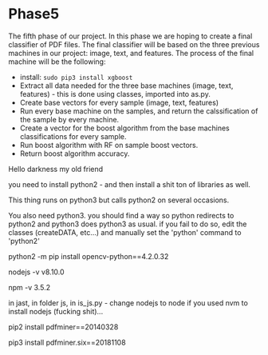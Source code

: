 # Phase5
The fifth phase of our project. In this phase we are hoping to create a final classifier of PDF files.
The final classifier will be based on the three previous machines in our project: image, text, and features.
The process of the final machine will be the following:
  * install: `sudo pip3 install xgboost`
  * Extract all data needed for the three base machines (image, text, features) - this is done using classes, imported into as.py.
  * Create base vectors for every sample (image, text, features)
  * Run every base machine on the samples, and return the calssification of the sample by every machine.
  * Create a vector for the boost algorithm from the base machines classifications for every sample.
  * Run boost algorithm with RF on sample boost vectors.
  * Return boost algorithm accuracy.

Hello darkness my old friend

you need to install python2 - and then install a shit ton of libraries as well.

This thing runs on python3 but calls python2 on several occasions.

You also need python3. you should find a way so python redirects to python2 and python3 does python3 as usual. if you fail to do so, edit the classes (createDATA, etc...) and manually set the 'python' command to 'python2'

python2 -m pip install opencv-python==4.2.0.32

nodejs -v
v8.10.0

npm -v
3.5.2

in jast, in folder js, in is_js.py - change nodejs to node if you used nvm to install nodejs (fucking shit)...


pip2 install pdfminer==20140328

pip3 install pdfminer.six==20181108
